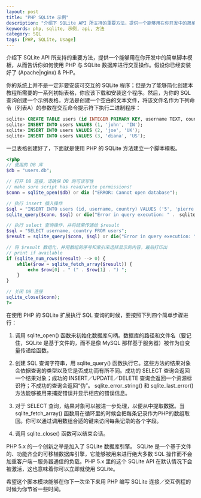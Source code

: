 ```yaml
---
layout: post
title: "PHP SQLite 示例"
description: "介绍下 SQLite API 所支持的重要方法，提供一个能够用在你开发中的简单脚本模板，从而告诉你如何使用 PHP 与 SQLite 数据库进行交互操作"
keywords: php, sqlite, 示例, api, 方法
category: SQL
tags: [PHP, SQLite, Usage]
---
```


介绍下 SQLite API 所支持的重要方法，提供一个能够用在你开发中的简单脚本模板，从而告诉你如何使用 PHP 与 SQLite 数据库进行交互操作。假设你已经安装好了 (Apache|nginx) & PHP。

你的系统上并不是一定非要安装可交互的 SQLite 程序；但是为了能够简化创建本教程所需要的一系列初始表格，你应该下载和安装这个程序。然后，为你的 SQL 查询创建一个示例表格，方法是创建一个空白的文本文件，将该文件名作为下列命令（列表A）的参数在交互命令提示符下执行二进制程序：

```sql
sqlite> CREATE TABLE users (id INTEGER PRIMARY KEY, username TEXT, country TEXT);
sqlite> INSERT INTO users VALUES (1, 'john', 'IN');
sqlite> INSERT INTO users VALUES (2, 'joe', 'UK');
sqlite> INSERT INTO users VALUES (3, 'diana', 'US');
```

<!-- more -->

一旦表格创建好了，下面就是使用 PHP 的 SQLite 方法建立一个脚本模板。

```php
<?php
// 使用的 DB 库
$db = "users.db";

// 打开 DB 连接，请确保 DB 的可读写性
// make sure script has read/write permissions!
$conn = sqlite_open($db) or die ("ERROR: Cannot open database");

// 执行 insert 插入操作
$sql = "INSERT INTO users (id, username, country) VALUES ('5', 'pierre', 'FR')";
sqlite_query($conn, $sql) or die("Error in query execution: " .　sqlite_error_string(sqlite_last_error($conn)));

// 执行 select 查询操作，并将结果传递给 $result
$sql = "SELECT username, country FROM users";
$result = sqlite_query($conn, $sql) or die("Error in query execution: " . sqlite_error_string(sqlite_last_error($conn)));

// 将 $result 数组化，并用数组的序号和索引来选择显示的内容，最后打印出
// print if available
if (sqlite_num_rows($result) --> 0) {
    while($row = sqlite_fetch_array($result)) {
        echo $row[0] . " (" . $row[1] . ") ";
    }
}

// 关闭 DB 连接
sqlite_close($conn);
?>
```

在使用 PHP 的 SQLite 扩展执行 SQL 查询的时候，要按照下列四个简单步骤进行：

1. 调用 sqlite_open() 函数来初始化数据库句柄。数据库的路径和文件名（要记住，SQLite 是基于文件的，而不是像 MySQL 那样基于服务器）被作为自变量传递给函数。

2. 创建 SQL 查询字符串，用 sqlite_query() 函数执行它。这些方法的结果对象会依据查询的类型以及它是否成功而有所不同。成功的 SELECT 查询会返回一个结果对象；成功的 INSERT／UPDATE／DELETE 查询会返回一个资源标识符；不成功的查询会返回“伪”。 sqlite_error_string() 和 sqlite_last_error() 方法能够被用来捕捉错误并显示相应的错误信息。

3. 对于 SELECT 查询，结果对象可以被进一步处理，以便从中提取数据。当 sqlite_fetch_array() 函数用在循环里的时候会把每条记录作为PHP的数组取回。你可以通过调用数组合适的键来访问每条记录的各个字段。

4. 调用 sqlite_close() 函数可以结束会话。

PHP 5.x 的一个创新之举是加入了 SQLite 数据库引擎。 SQLite 是一个基于文件的、功能齐全的可移植数据库引擎，它能够被用来进行绝大多数 SQL 操作而不会加重客户端－服务器通信的负载。PHP 5.x 里的这个 SQLite API 在默认情况下会被激活，这也意味着你可以立即就使用 SQLite。

希望这个脚本模块能够在你下一次坐下来用 PHP 编写 SQLite 连接／交互例程的时候为你节省一些时间。
